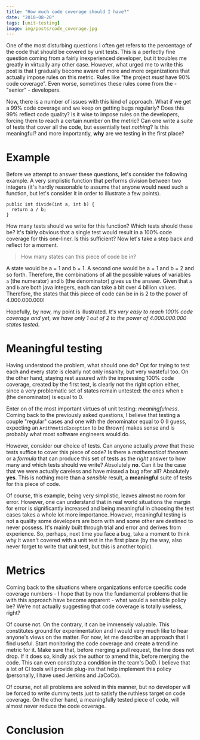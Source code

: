 ```yaml
---
title: "How much code coverage should I have?"
date: "2018-08-20"
tags: [unit-testing]
image: img/posts/code_coverage.jpg
---
```


One of the most disturbing questions I often get refers to the percentage of the code that should be covered by unit tests. This is a perfectly fine question coming from a fairly inexperienced developer, but it troubles me greatly in virtually any other case. However, what urged me to write this post is that I gradually become aware of more and more organizations that actually impose rules on this metric. Rules like "the project *must* have 90% code coverage". Even worse, sometimes these rules come from the - "senior" - developers.

Now, there is a number of issues with this kind of approach. What if we get a 99% code coverage and we keep on getting bugs regularly? Does this 99% reflect code quality? Is it wise to impose rules on the developers, forcing them to reach a certain number on the metric? Can one write a suite of tests that cover all the code, but essentially test *nothing*? Is this meaningful? and more importantly, **why** are we testing in the first place?

# Example

Before we attempt to answer these questions, let's consider the following example. A very simplistic function that performs division between two integers (it's hardly reasonable to assume that anyone would need such a function, but let's consider it in order to illustrate a few points).

```
public int divide(int a, int b) {
  return a / b;
}
```

How many tests should we write for this function? Which tests should these be? It's fairly obvious that a single test would result in a 100% code coverage for this one-liner. Is this sufficient? Now let's take a step back and reflect for a moment.

> How many states can this piece of code be in?

A state would be a = 1 and b = 1. A second one would be a = 1 and b = 2 and so forth. Therefore, the combinations of all the possible values of variables `a` (the numerator) and `b` (the denominator) gives us the answer. Given that `a` and `b` are both java integers, each can take a bit over 4 billion values. Therefore, the states that this piece of code can be in is 2 to the power of 4.000.000.000!

Hopefully, by now, my point is illustrated. *It's very easy to reach 100% code coverage and yet, we have only 1 out of 2 to the power of 4.000.000.000 states tested*.

# Meaningful testing

Having understood the problem, what should one do? Opt for trying to test each and every state is clearly not only insanity, but very wasteful too. On the other hand, staying rest assured with the impressing 100% code coverage, created by the first test, is clearly not the right option either, since a very problematic set of states remain untested: the ones when `b` (the denominator) is equal to 0.

Enter on of the most important virtues of unit testing: *meaningfulness*. Coming back to the previously asked questions, I believe that testing a couple "regular" cases and one with the denominator equal to 0 (I guess, expecting an `ArithmeticException` to be thrown) makes sense and is probably what most software engineers would do.

However, consider our choice of tests. Can anyone actually *prove* that these tests suffice to cover this piece of code? Is there a *mathematical theorem* or a *formula* that can produce this set of tests as the *right* answer to how many and which tests should we write? Absolutely **no**. Can it be the case that we were actually careless and have missed a bug after all? Absolutely **yes**. This is nothing more than a *sensible* result, a **meaningful** suite of tests for this piece of code.

Of course, this example, being very simplistic, leaves almost no room for error. However, one can understand that in real world situations the margin for error is significantly increased and being meaningful in choosing the test cases takes a whole lot more importance. However, meaningful testing is not a quality some developers are born with and some other are destined to never possess. It's mainly built through trial and error and derives from experience. So, perhaps, next time you face a bug, take a moment to think why it wasn't covered with a unit test in the first place (by the way, also never forget to write that unit test, but this is another topic).

# Metrics

Coming back to the situations where organizations enforce specific code coverage numbers - I hope that by now the fundamental problems that lie with this approach have become apparent - what would a sensible policy be? We're not actually suggesting that code coverage is totally useless, right?

Of course not. On the contrary, it can be immensely valuable. This constitutes ground for experimentation and I would very much like to hear anyone's views on the matter. For now, let me describe an approach that I find useful. Start monitoring the code coverage and create a trendline metric for it. Make sure that, before merging a pull request, the line does not drop. If it does so, kindly ask the author to amend this, before merging the code. This can even constitute a condition in the team's DoD. I believe that a lot of CI tools will provide plug-ins that help implement this policy (personally, I have used Jenkins and JaCoCo).

Of course, not all problems are solved in this manner, but no developer will be forced to write dummy tests just to satisfy the ruthless target on code coverage. On the other hand, a meaningfully tested piece of code, will almost never reduce the code coverage.

# Conclusion

